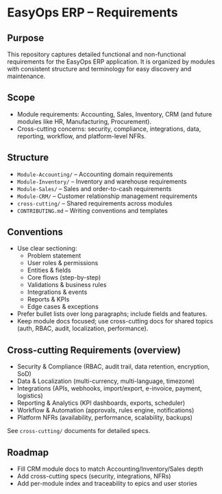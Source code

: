 # EasyOps ERP – Requirements

## Purpose
This repository captures detailed functional and non-functional requirements for the EasyOps ERP application. It is organized by modules with consistent structure and terminology for easy discovery and maintenance.

## Scope
- Module requirements: Accounting, Sales, Inventory, CRM (and future modules like HR, Manufacturing, Procurement).
- Cross-cutting concerns: security, compliance, integrations, data, reporting, workflow, and platform-level NFRs.

## Structure
- `Module-Accounting/` – Accounting domain requirements
- `Module-Inventory/` – Inventory and warehouse requirements
- `Module-Sales/` – Sales and order-to-cash requirements
- `Module-CRM/` – Customer relationship management requirements
- `cross-cutting/` – Shared requirements across modules
- `CONTRIBUTING.md` – Writing conventions and templates

## Conventions
- Use clear sectioning:
  - Problem statement
  - User roles & permissions
  - Entities & fields
  - Core flows (step-by-step)
  - Validations & business rules
  - Integrations & events
  - Reports & KPIs
  - Edge cases & exceptions
- Prefer bullet lists over long paragraphs; include fields and features.
- Keep module docs focused; use cross-cutting docs for shared topics (auth, RBAC, audit, localization, performance).

## Cross-cutting Requirements (overview)
- Security & Compliance (RBAC, audit trail, data retention, encryption, SoD)
- Data & Localization (multi-currency, multi-language, timezone)
- Integrations (APIs, webhooks, import/export, e-invoice, payment, logistics)
- Reporting & Analytics (KPI dashboards, exports, scheduler)
- Workflow & Automation (approvals, rules engine, notifications)
- Platform NFRs (availability, performance, scalability, backups)

See `cross-cutting/` documents for detailed specs.

## Roadmap
- Fill CRM module docs to match Accounting/Inventory/Sales depth
- Add cross-cutting specs (security, integrations, NFRs)
- Add per-module index and traceability to epics and user stories
